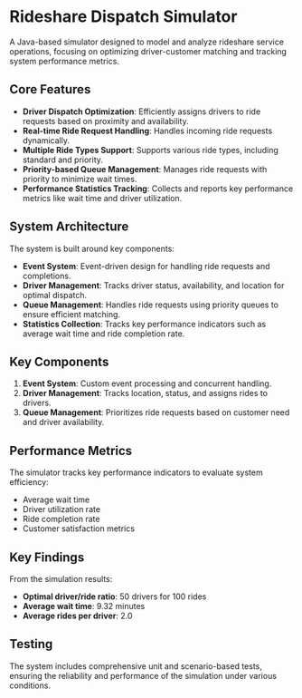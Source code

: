 # Rideshare Dispatch Simulator

A Java-based simulator designed to model and analyze rideshare service operations, focusing on optimizing driver-customer matching and tracking system performance metrics.

## Core Features

- **Driver Dispatch Optimization**: Efficiently assigns drivers to ride requests based on proximity and availability.
- **Real-time Ride Request Handling**: Handles incoming ride requests dynamically.
- **Multiple Ride Types Support**: Supports various ride types, including standard and priority.
- **Priority-based Queue Management**: Manages ride requests with priority to minimize wait times.
- **Performance Statistics Tracking**: Collects and reports key performance metrics like wait time and driver utilization.

## System Architecture

The system is built around key components:
- **Event System**: Event-driven design for handling ride requests and completions.
- **Driver Management**: Tracks driver status, availability, and location for optimal dispatch.
- **Queue Management**: Handles ride requests using priority queues to ensure efficient matching.
- **Statistics Collection**: Tracks key performance indicators such as average wait time and ride completion rate.

## Key Components

1. **Event System**: Custom event processing and concurrent handling.
2. **Driver Management**: Tracks location, status, and assigns rides to drivers.
3. **Queue Management**: Prioritizes ride requests based on customer need and driver availability.

## Performance Metrics

The simulator tracks key performance indicators to evaluate system efficiency:
- Average wait time
- Driver utilization rate
- Ride completion rate
- Customer satisfaction metrics

## Key Findings

From the simulation results:
- **Optimal driver/ride ratio**: 50 drivers for 100 rides
- **Average wait time**: 9.32 minutes
- **Average rides per driver**: 2.0

## Testing

The system includes comprehensive unit and scenario-based tests, ensuring the reliability and performance of the simulation under various conditions.
